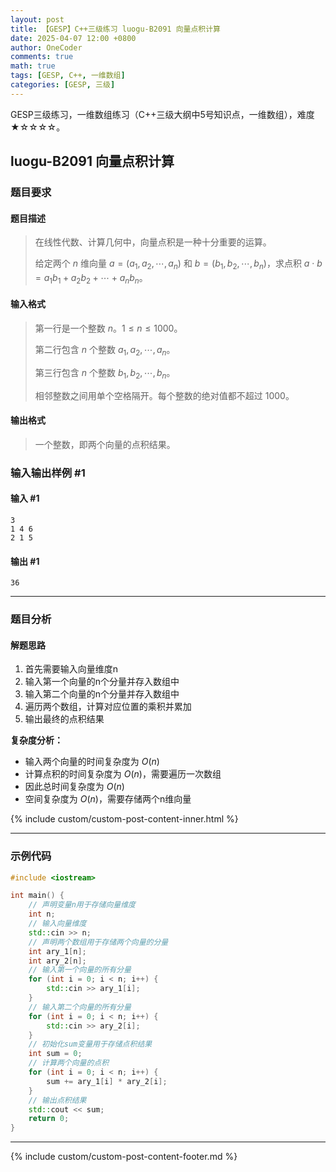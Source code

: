 ```yaml
---
layout: post
title: 【GESP】C++三级练习 luogu-B2091 向量点积计算
date: 2025-04-07 12:00 +0800
author: OneCoder
comments: true
math: true
tags: [GESP, C++, 一维数组]
categories: [GESP, 三级]
---
```

GESP三级练习，一维数组练习（C++三级大纲中5号知识点，一维数组），难度★☆☆☆☆。

<!--more-->

## luogu-B2091 向量点积计算

### 题目要求

#### 题目描述

>在线性代数、计算几何中，向量点积是一种十分重要的运算。
>
>给定两个 $n$ 维向量 $a=(a_1,a_2, \cdots ,a_n)$ 和 $b=(b_1,b_2, \cdots ,b_n)$，求点积 $a$ · $b=a_1b_1+a_2b_2+ \cdots +a_nb_n$。

#### 输入格式

>第一行是一个整数 $n$。$1 \le n \le 1000$。
>
>第二行包含 $n$ 个整数 $a_1,a_2, \cdots ,a_n$。
>
>第三行包含 $n$ 个整数 $b_1,b_2, \cdots ,b_n$。
>
>相邻整数之间用单个空格隔开。每个整数的绝对值都不超过 $1000$。

#### 输出格式

>一个整数，即两个向量的点积结果。

### 输入输出样例 #1

#### 输入 #1

```console
3
1 4 6
2 1 5
```

#### 输出 #1

```console
36
```

---

### 题目分析

#### 解题思路

1. 首先需要输入向量维度n
2. 输入第一个向量的n个分量并存入数组中
3. 输入第二个向量的n个分量并存入数组中
4. 遍历两个数组，计算对应位置的乘积并累加
5. 输出最终的点积结果

**复杂度分析：**

- 输入两个向量的时间复杂度为 $O(n)$
- 计算点积的时间复杂度为 $O(n)$，需要遍历一次数组
- 因此总时间复杂度为 $O(n)$
- 空间复杂度为 $O(n)$，需要存储两个n维向量
  
{% include custom/custom-post-content-inner.html %}

---

### 示例代码

```cpp
#include <iostream>

int main() {
    // 声明变量n用于存储向量维度
    int n;
    // 输入向量维度
    std::cin >> n;
    // 声明两个数组用于存储两个向量的分量
    int ary_1[n];
    int ary_2[n];
    // 输入第一个向量的所有分量
    for (int i = 0; i < n; i++) {
        std::cin >> ary_1[i];
    }
    // 输入第二个向量的所有分量
    for (int i = 0; i < n; i++) {
        std::cin >> ary_2[i];
    }
    // 初始化sum变量用于存储点积结果
    int sum = 0;
    // 计算两个向量的点积
    for (int i = 0; i < n; i++) {
        sum += ary_1[i] * ary_2[i];
    }
    // 输出点积结果
    std::cout << sum;
    return 0;
}
```

---

{% include custom/custom-post-content-footer.md %}
